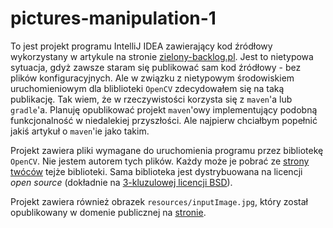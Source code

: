 # pictures-manipulation-1

To jest projekt programu IntelliJ IDEA zawierający kod źródłowy wykorzystany w artykule na stronie [zielony-backlog.pl](https://zielony-backlog.pl). Jest to nietypowa sytuacja, gdyż zawsze staram się publikować sam kod źródłowy - bez plików konfiguracyjnych. Ale w związku z nietypowym środowiskiem uruchomieniowym dla bliblioteki `OpenCV` zdecydowałem się na taką publikację. Tak wiem, że w rzeczywistości korzysta się z `maven`'a lub `gradle`'a. Planuję opublikować projekt `maven`'owy implementujący podobną funkcjonalność w niedalekiej przyszłości. Ale najpierw chciałbym popełnić jakiś artykuł o `maven`'ie jako takim.

Projekt zawiera pliki wymagane do uruchomienia programu przez bibliotekę `OpenCV`. Nie jestem autorem tych plików. Każdy może je pobrać ze [strony twóców](https://opencv.org/releases/) tejże biblioteki. Sama biblioteka jest dystrybuowana na licencji _open source_ (dokładnie na [3-kluzulowej licencji BSD](https://pl.wikipedia.org/wiki/Licencje_BSD#Klauzula_og%C5%82oszeniowa,_3-klauzulowa_licencja_BSD)).

Projekt zawiera również obrazek `resources/inputImage.jpg`, który został opublikowany w domenie publicznej na [stronie](https://www.publicdomainpictures.net/en/view-image.php?image=52941&picture=jet-airplane-in-the-sky-with-sun).
